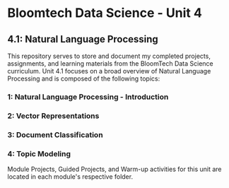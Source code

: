 # Bloomtech Data Science - Unit 4
## 4.1: Natural Language Processing

This repository serves to store and document my completed projects, assignments, and learning materials from the BloomTech Data Science curriculum.
Unit 4.1 focuses on a broad overview of Natural Language Processing and is composed of the following topics:

### 1: Natural Language Processing - Introduction

### 2: Vector Representations

### 3: Document Classification

### 4: Topic Modeling


Module Projects, Guided Projects, and Warm-up activities for this unit are located in each module's respective folder.
